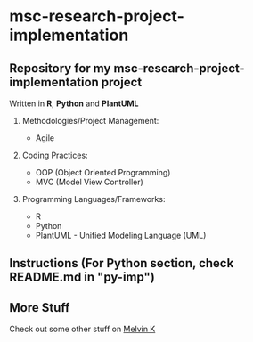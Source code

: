 # msc-research-project-implementation

## Repository for my msc-research-project-implementation project

Written in **R**, **Python** and **PlantUML**

1. Methodologies/Project Management:

   - Agile

2. Coding Practices:

   - OOP (Object Oriented Programming)
   - MVC (Model View Controller)

3. Programming Languages/Frameworks:

   - R
   - Python
   - PlantUML - Unified Modeling Language (UML)

## Instructions (For Python section, check README.md in "py-imp")

## More Stuff

Check out some other stuff on
[Melvin K](https://github.com/iammelvink 'Melvin K GitHub page')
